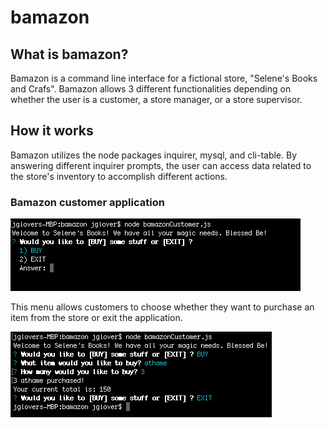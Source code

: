 # bamazon
## What is bamazon?
Bamazon is a command line interface for a fictional store, "Selene's Books and Crafs". Bamazon allows 3 different functionalities
depending on whether the user is a customer, a store manager, or a store supervisor. 

## How it works
Bamazon utilizes the node packages inquirer, mysql, and cli-table. By answering different inquirer prompts, the user can access data related
to the store's inventory to accomplish different actions.

### Bamazon customer application

![customer menu](/bamazonscreenshots/main_menu.png)

This menu allows customers to choose whether they want to purchase an item from the store or exit the application.

![customer buy](/bamazonscreenshots/customer_buy.png)
